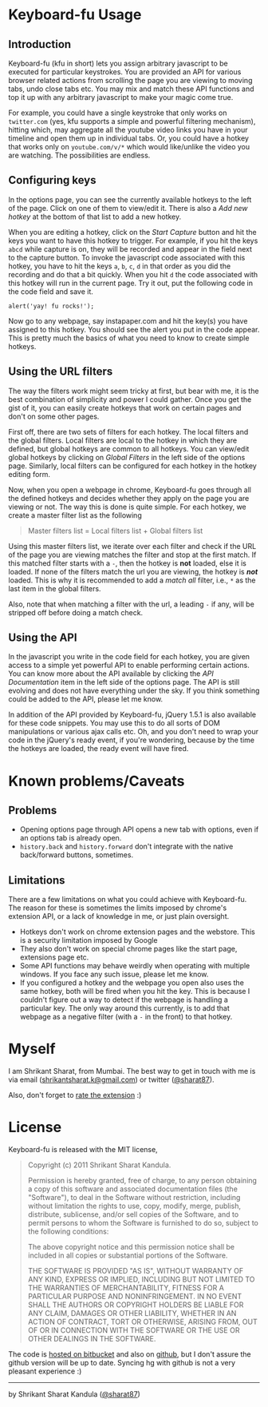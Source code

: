 # Keyboard-fu Usage

## Introduction

Keyboard-fu (kfu in short) lets you assign arbitrary javascript to be executed
for particular keystrokes. You are provided an API for various browser related
actions from scrolling the page you are viewing to moving tabs, undo close tabs
etc. You may mix and match these API functions and top it up with any arbitrary
javascript to make your magic come true.

For example, you could have a single keystroke that only works on `twitter.com`
(yes, kfu supports a simple and powerful filtering mechanism), hitting which,
may aggregate all the youtube video links you have in your timeline and open
them up in individual tabs. Or, you could have a hotkey that works only on
`youtube.com/v/*` which would like/unlike the video you are watching. The
possibilities are endless.

## Configuring keys

In the options page, you can see the currently available hotkeys to the left of
the page. Click on one of them to view/edit it. There is also a *Add new
hotkey* at the bottom of that list to add a new hotkey.

When you are editing a hotkey, click on the *Start Capture* button and hit the
keys you want to have this hotkey to trigger. For example, if you hit the keys
`abcd` while capture is on, they will be recorded and appear in the field next
to the capture button. To invoke the javascript code associated with this
hotkey, you have to hit the keys `a`, `b`, `c`, `d` in that order as you did
the recording and do that a bit quickly. When you hit `d` the code associated
with this hotkey will run in the current page. Try it out, put the following
code in the code field and save it.

    alert('yay! fu rocks!');

Now go to any webpage, say instapaper.com and hit the key(s) you have assigned
to this hotkey. You should see the alert you put in the code appear. This is
pretty much the basics of what you need to know to create simple hotkeys.

## Using the URL filters

The way the filters work might seem tricky at first, but bear with me, it is
the best combination of simplicity and power I could gather. Once you get the
gist of it, you can easily create hotkeys that work on certain pages and don't
on some other pages.

First off, there are two sets of filters for each hotkey. The local filters and
the global filters. Local filters are local to the hotkey in which they are
defined, but global hotkeys are common to all hotkeys. You can view/edit global
hotkeys by clicking on *Global Filters* in the left side of the options page.
Similarly, local filters can be configured for each hotkey in the hotkey
editing form.

Now, when you open a webpage in chrome, Keyboard-fu goes through all the
defined hotkeys and decides whether they apply on the page you are viewing or
not. The way this is done is quite simple. For each hotkey, we create a master
filter list as the following

> Master filters list = Local filters list + Global filters list

Using this master filters list, we iterate over each filter and check if the
URL of the page you are viewing matches the filter and stop at the first match.
If this matched filter starts with a `-`, then the hotkey is **not** loaded,
else it is loaded. If none of the filters match the url you are viewing, the
hotkey is ***not*** loaded. This is why it is recommended to add a *match all*
filter, i.e., `*` as the last item in the global filters.

Also, note that when matching a filter with the url, a leading `-` if any, will
be stripped off before doing a match check.

## Using the API

In the javascript you write in the code field for each hotkey, you are given
access to a simple yet powerful API to enable performing certain actions. You
can know more about the API available by clicking the *API Documentation* item
in the left side of the options page. The API is still evolving and does not
have everything under the sky. If you think something could be added to the
API, please let me know.

In addition of the API provided by Keyboard-fu, jQuery 1.5.1 is also available
for these code snippets. You may use this to do all sorts of DOM manipulations
or various ajax calls etc. Oh, and you don't need to wrap your code in the
jQuery's ready event, if you're wondering, because by the time the hotkeys are
loaded, the ready event will have fired.

# Known problems/Caveats

## Problems

* Opening options page through API opens a new tab with options, even if an
  options tab is already open.
* `history.back` and `history.forward` don't integrate with the native
  back/forward buttons, sometimes.

## Limitations

There are a few limitations on what you could achieve with Keyboard-fu. The
reason for these is sometimes the limits imposed by chrome's extension API, or
a lack of knowledge in me, or just plain oversight.

* Hotkeys don't work on chrome extension pages and the webstore.
  This is a security limitation imposed by Google
* They also don't work on special chrome pages like the start page, extensions
  page etc.
* Some API functions may behave weirdly when operating with multiple windows.
  If you face any such issue, please let me know.
* If you configured a hotkey and the webpage you open also uses the same
  hotkey, both will be fired when you hit the key. This is because I couldn't
  figure out a way to detect if the webpage is handling a particular key. The
  only way around this currently, is to add that webpage as a negative filter
  (with a `-` in the front) to that hotkey.

# Myself

I am Shrikant Sharat, from Mumbai. The best way to get in touch with me is via
email ([shrikantsharat.k@gmail.com](mailto:shrikantsharat.k@gmail.com)) or
twitter ([@sharat87](http://twitter.com/sharat87)).

Also, don't forget to [rate the
extension](https://chrome.google.com/webstore/detail/cafiohcgicchdfciefpbjjgigbmajndb)
:)

# License

Keyboard-fu is released with the MIT license,

> Copyright (c) 2011 Shrikant Sharat Kandula.
>
> Permission is hereby granted, free of charge, to any person obtaining a copy
> of this software and associated documentation files (the "Software"), to deal
> in the Software without restriction, including without limitation the rights
> to use, copy, modify, merge, publish, distribute, sublicense, and/or sell
> copies of the Software, and to permit persons to whom the Software is
> furnished to do so, subject to the following conditions:
> 
> The above copyright notice and this permission notice shall be included in
> all copies or substantial portions of the Software.
> 
> THE SOFTWARE IS PROVIDED "AS IS", WITHOUT WARRANTY OF ANY KIND, EXPRESS OR
> IMPLIED, INCLUDING BUT NOT LIMITED TO THE WARRANTIES OF MERCHANTABILITY,
> FITNESS FOR A PARTICULAR PURPOSE AND NONINFRINGEMENT. IN NO EVENT SHALL THE
> AUTHORS OR COPYRIGHT HOLDERS BE LIABLE FOR ANY CLAIM, DAMAGES OR OTHER
> LIABILITY, WHETHER IN AN ACTION OF CONTRACT, TORT OR OTHERWISE, ARISING FROM,
> OUT OF OR IN CONNECTION WITH THE SOFTWARE OR THE USE OR OTHER DEALINGS IN
> THE SOFTWARE.

The code is [hosted on bitbucket](http://bitbucket.org/sharat87/keyboard-fu)
and also on [github](http://github.com/sharat87/keyboard-fu), but I don't
assure the github version will be up to date. Syncing hg with github is not a
very pleasant experience :)

---

by Shrikant Sharat Kandula ([@sharat87](http://twitter.com/sharat87))

<link rel=stylesheet href=/css/usage.css />

